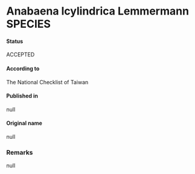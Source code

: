 # Anabaena lcylindrica Lemmermann SPECIES

#### Status
ACCEPTED

#### According to
The National Checklist of Taiwan

#### Published in
null

#### Original name
null

### Remarks
null